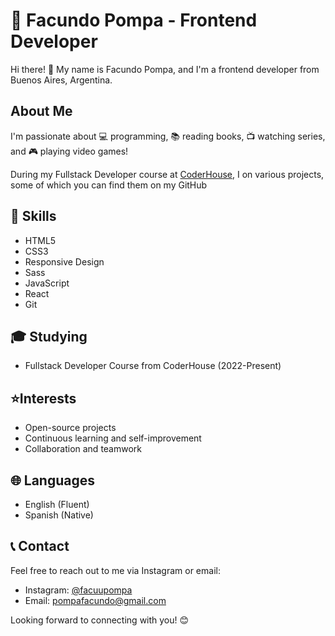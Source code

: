 #  👋 Facundo Pompa - Frontend Developer

Hi there! 🌟 My name is Facundo Pompa, and I'm a frontend developer from Buenos Aires, Argentina.

## About Me

I'm passionate about 💻 programming, 📚 reading books, 📺 watching series, and 🎮 playing video games!

During my Fullstack Developer course at [CoderHouse](https://www.coderhouse.com/), I on various projects, some of which you can find them on my GitHub

## 💪 Skills

- HTML5
- CSS3
- Responsive Design
- Sass
- JavaScript
- React
- Git

## 🎓 Studying

- Fullstack Developer Course from CoderHouse (2022-Present)


## ⭐Interests

- Open-source projects
- Continuous learning and self-improvement
- Collaboration and teamwork


## 🌐 Languages

- English (Fluent)
- Spanish (Native)

## 📞 Contact

Feel free to reach out to me via Instagram or email:

- Instagram: [@facuupompa](https://www.instagram.com/facuupompa)
- Email: [pompafacundo@gmail.com](mailto:pompafacundo@gmail.com)

Looking forward to connecting with you! 😊

